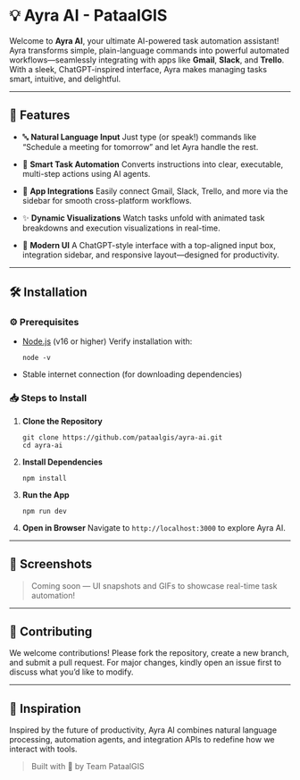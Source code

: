 # 💡 Ayra AI - PataalGIS

Welcome to **Ayra AI**, your ultimate AI-powered task automation assistant!
Ayra transforms simple, plain-language commands into powerful automated workflows—seamlessly integrating with apps like **Gmail**, **Slack**, and **Trello**. With a sleek, ChatGPT-inspired interface, Ayra makes managing tasks smart, intuitive, and delightful.

---

## 🚀 Features

* 🔤 **Natural Language Input**
  Just type (or speak!) commands like “Schedule a meeting for tomorrow” and let Ayra handle the rest.

* 🤖 **Smart Task Automation**
  Converts instructions into clear, executable, multi-step actions using AI agents.

* 🔗 **App Integrations**
  Easily connect Gmail, Slack, Trello, and more via the sidebar for smooth cross-platform workflows.

* ✨ **Dynamic Visualizations**
  Watch tasks unfold with animated task breakdowns and execution visualizations in real-time.

* 💬 **Modern UI**
  A ChatGPT-style interface with a top-aligned input box, integration sidebar, and responsive layout—designed for productivity.

---

## 🛠 Installation

### ⚙️ Prerequisites

* [Node.js](https://nodejs.org/en/) (v16 or higher)
  Verify installation with:

  ```
  node -v
  ```

* Stable internet connection (for downloading dependencies)

### 📥 Steps to Install

1. **Clone the Repository**

   ```
   git clone https://github.com/pataalgis/ayra-ai.git
   cd ayra-ai
   ```

2. **Install Dependencies**

   ```
   npm install
   ```

3. **Run the App**

   ```
   npm run dev
   ```

4. **Open in Browser**
   Navigate to `http://localhost:3000` to explore Ayra AI.

---

## 📸 Screenshots

> Coming soon — UI snapshots and GIFs to showcase real-time task automation!

---

## 🤝 Contributing

We welcome contributions!
Please fork the repository, create a new branch, and submit a pull request. For major changes, kindly open an issue first to discuss what you’d like to modify.

---

## 🧠 Inspiration

Inspired by the future of productivity, Ayra AI combines natural language processing, automation agents, and integration APIs to redefine how we interact with tools.

> Built with 💙 by Team PataalGIS
